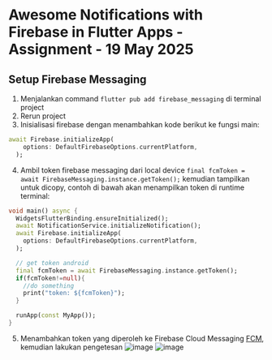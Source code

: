 # Awesome Notifications with Firebase in Flutter Apps - Assignment - 19 May 2025

## Setup Firebase Messaging
1. Menjalankan command `flutter pub add firebase_messaging` di terminal project
2. Rerun project
3. Inisialisasi firebase dengan menambahkan kode berikut ke fungsi main:
```dart
await Firebase.initializeApp(
    options: DefaultFirebaseOptions.currentPlatform,
  );
```
4. Ambil token firebase messaging dari local device `final fcmToken = await FirebaseMessaging.instance.getToken();` kemudian tampilkan untuk dicopy, contoh di bawah akan menampilkan token di runtime terminal:
```dart
void main() async {
  WidgetsFlutterBinding.ensureInitialized();
  await NotificationService.initializeNotification();
  await Firebase.initializeApp(
    options: DefaultFirebaseOptions.currentPlatform,
  );

  // get token android
  final fcmToken = await FirebaseMessaging.instance.getToken();
  if(fcmToken!=null){
    //do something
    print("token: ${fcmToken}");
  }

  runApp(const MyApp());
}
```
5. Menambahkan token yang diperoleh ke Firebase Cloud Messaging [FCM](https://firebase.google.com/products/cloud-messaging), kemudian lakukan pengetesan
![image](https://github.com/user-attachments/assets/432fe361-e4e3-425d-a570-dc0e71fbcd84)
![image](https://github.com/user-attachments/assets/9db9fc77-0371-41cf-ad17-a7c573ef05d8)

